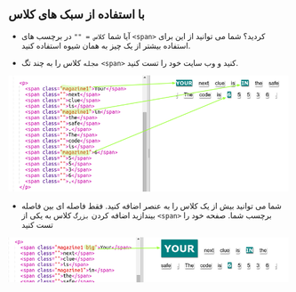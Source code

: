 ## با استفاده از سبک های کلاس

+ آیا شما `کلاس = ""` در برچسب های `<span>` کردید؟ شما می توانید از این برای استفاده بیشتر از یک چیز به همان شیوه استفاده کنید.

+ `مجله` کلاس را به چند تگ `<span>` کنید و وب سایت خود را تست کنید.

![تصویری](images/letter-magazine1.png)

+ شما می توانید بیش از یک کلاس را به عنصر اضافه کنید. فقط فاصله ای بین فاصله بیندازید اضافه کردن `بزرگ` کلاس به یکی از `<span>` برچسب شما. صفحه خود را تست کنید 

![تصویری](images/letter-big.png)